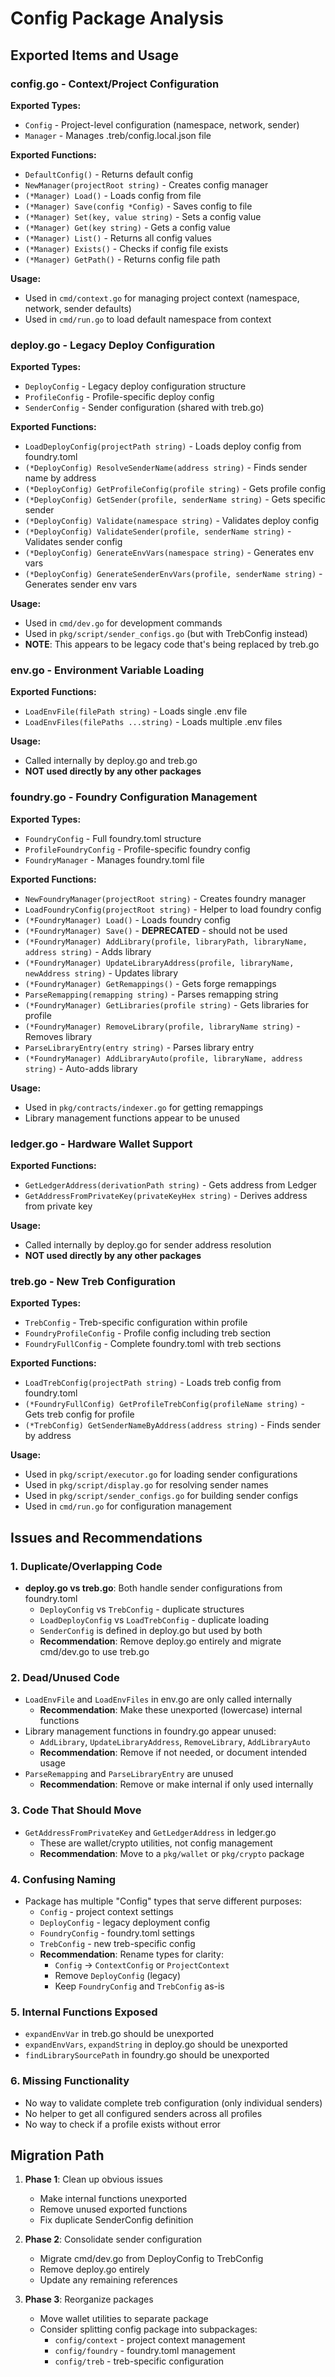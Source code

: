# Config Package Analysis

## Exported Items and Usage

### config.go - Context/Project Configuration

**Exported Types:**
- `Config` - Project-level configuration (namespace, network, sender)
- `Manager` - Manages .treb/config.local.json file

**Exported Functions:**
- `DefaultConfig()` - Returns default config
- `NewManager(projectRoot string)` - Creates config manager
- `(*Manager) Load()` - Loads config from file
- `(*Manager) Save(config *Config)` - Saves config to file
- `(*Manager) Set(key, value string)` - Sets a config value
- `(*Manager) Get(key string)` - Gets a config value
- `(*Manager) List()` - Returns all config values
- `(*Manager) Exists()` - Checks if config file exists
- `(*Manager) GetPath()` - Returns config file path

**Usage:**
- Used in `cmd/context.go` for managing project context (namespace, network, sender defaults)
- Used in `cmd/run.go` to load default namespace from context

### deploy.go - Legacy Deploy Configuration

**Exported Types:**
- `DeployConfig` - Legacy deploy configuration structure
- `ProfileConfig` - Profile-specific deploy config
- `SenderConfig` - Sender configuration (shared with treb.go)

**Exported Functions:**
- `LoadDeployConfig(projectPath string)` - Loads deploy config from foundry.toml
- `(*DeployConfig) ResolveSenderName(address string)` - Finds sender name by address
- `(*DeployConfig) GetProfileConfig(profile string)` - Gets profile config
- `(*DeployConfig) GetSender(profile, senderName string)` - Gets specific sender
- `(*DeployConfig) Validate(namespace string)` - Validates deploy config
- `(*DeployConfig) ValidateSender(profile, senderName string)` - Validates sender config
- `(*DeployConfig) GenerateEnvVars(namespace string)` - Generates env vars
- `(*DeployConfig) GenerateSenderEnvVars(profile, senderName string)` - Generates sender env vars

**Usage:**
- Used in `cmd/dev.go` for development commands
- Used in `pkg/script/sender_configs.go` (but with TrebConfig instead)
- **NOTE**: This appears to be legacy code that's being replaced by treb.go

### env.go - Environment Variable Loading

**Exported Functions:**
- `LoadEnvFile(filePath string)` - Loads single .env file
- `LoadEnvFiles(filePaths ...string)` - Loads multiple .env files

**Usage:**
- Called internally by deploy.go and treb.go
- **NOT used directly by any other packages**

### foundry.go - Foundry Configuration Management

**Exported Types:**
- `FoundryConfig` - Full foundry.toml structure
- `ProfileFoundryConfig` - Profile-specific foundry config
- `FoundryManager` - Manages foundry.toml file

**Exported Functions:**
- `NewFoundryManager(projectRoot string)` - Creates foundry manager
- `LoadFoundryConfig(projectRoot string)` - Helper to load foundry config
- `(*FoundryManager) Load()` - Loads foundry config
- `(*FoundryManager) Save()` - **DEPRECATED** - should not be used
- `(*FoundryManager) AddLibrary(profile, libraryPath, libraryName, address string)` - Adds library
- `(*FoundryManager) UpdateLibraryAddress(profile, libraryName, newAddress string)` - Updates library
- `(*FoundryManager) GetRemappings()` - Gets forge remappings
- `ParseRemapping(remapping string)` - Parses remapping string
- `(*FoundryManager) GetLibraries(profile string)` - Gets libraries for profile
- `(*FoundryManager) RemoveLibrary(profile, libraryName string)` - Removes library
- `ParseLibraryEntry(entry string)` - Parses library entry
- `(*FoundryManager) AddLibraryAuto(profile, libraryName, address string)` - Auto-adds library

**Usage:**
- Used in `pkg/contracts/indexer.go` for getting remappings
- Library management functions appear to be unused

### ledger.go - Hardware Wallet Support

**Exported Functions:**
- `GetLedgerAddress(derivationPath string)` - Gets address from Ledger
- `GetAddressFromPrivateKey(privateKeyHex string)` - Derives address from private key

**Usage:**
- Called internally by deploy.go for sender address resolution
- **NOT used directly by any other packages**

### treb.go - New Treb Configuration

**Exported Types:**
- `TrebConfig` - Treb-specific configuration within profile
- `FoundryProfileConfig` - Profile config including treb section
- `FoundryFullConfig` - Complete foundry.toml with treb sections

**Exported Functions:**
- `LoadTrebConfig(projectPath string)` - Loads treb config from foundry.toml
- `(*FoundryFullConfig) GetProfileTrebConfig(profileName string)` - Gets treb config for profile
- `(*TrebConfig) GetSenderNameByAddress(address string)` - Finds sender by address

**Usage:**
- Used in `pkg/script/executor.go` for loading sender configurations
- Used in `pkg/script/display.go` for resolving sender names
- Used in `pkg/script/sender_configs.go` for building sender configs
- Used in `cmd/run.go` for configuration management

## Issues and Recommendations

### 1. Duplicate/Overlapping Code
- **deploy.go vs treb.go**: Both handle sender configurations from foundry.toml
  - `DeployConfig` vs `TrebConfig` - duplicate structures
  - `LoadDeployConfig` vs `LoadTrebConfig` - duplicate loading
  - `SenderConfig` is defined in deploy.go but used by both
  - **Recommendation**: Remove deploy.go entirely and migrate cmd/dev.go to use treb.go

### 2. Dead/Unused Code
- `LoadEnvFile` and `LoadEnvFiles` in env.go are only called internally
  - **Recommendation**: Make these unexported (lowercase) internal functions
- Library management functions in foundry.go appear unused:
  - `AddLibrary`, `UpdateLibraryAddress`, `RemoveLibrary`, `AddLibraryAuto`
  - **Recommendation**: Remove if not needed, or document intended usage
- `ParseRemapping` and `ParseLibraryEntry` are unused
  - **Recommendation**: Remove or make internal if only used internally

### 3. Code That Should Move
- `GetAddressFromPrivateKey` and `GetLedgerAddress` in ledger.go
  - These are wallet/crypto utilities, not config management
  - **Recommendation**: Move to a `pkg/wallet` or `pkg/crypto` package
  
### 4. Confusing Naming
- Package has multiple "Config" types that serve different purposes:
  - `Config` - project context settings
  - `DeployConfig` - legacy deployment config
  - `FoundryConfig` - foundry.toml settings
  - `TrebConfig` - new treb-specific config
  - **Recommendation**: Rename types for clarity:
    - `Config` → `ContextConfig` or `ProjectContext`
    - Remove `DeployConfig` (legacy)
    - Keep `FoundryConfig` and `TrebConfig` as-is

### 5. Internal Functions Exposed
- `expandEnvVar` in treb.go should be unexported
- `expandEnvVars`, `expandString` in deploy.go should be unexported
- `findLibrarySourcePath` in foundry.go should be unexported

### 6. Missing Functionality
- No way to validate complete treb configuration (only individual senders)
- No helper to get all configured senders across all profiles
- No way to check if a profile exists without error

## Migration Path

1. **Phase 1**: Clean up obvious issues
   - Make internal functions unexported
   - Remove unused exported functions
   - Fix duplicate SenderConfig definition

2. **Phase 2**: Consolidate sender configuration
   - Migrate cmd/dev.go from DeployConfig to TrebConfig
   - Remove deploy.go entirely
   - Update any remaining references

3. **Phase 3**: Reorganize packages
   - Move wallet utilities to separate package
   - Consider splitting config package into subpackages:
     - `config/context` - project context management
     - `config/foundry` - foundry.toml management
     - `config/treb` - treb-specific configuration